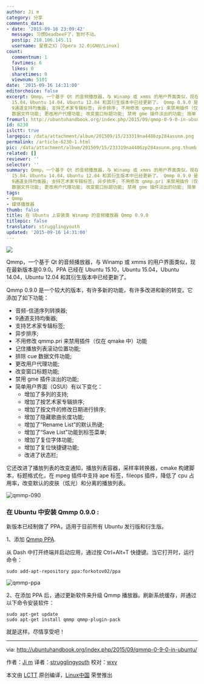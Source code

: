 ```yaml
---
author: Ji m
category: 分享
comments_data:
- date: '2015-09-16 23:09:42'
  message: 习惯DeadbeeF了，暂时不动。
  postip: 218.106.145.11
  username: 星夜之幻 [Opera 32.0|GNU/Linux]
count:
  commentnum: 1
  favtimes: 6
  likes: 0
  sharetimes: 0
  viewnum: 5101
date: '2015-09-16 14:31:00'
editorchoice: false
excerpt: Qmmp，一个基于 Qt 的音频播放器，与 Winamp 或 xmms 的用户界面类似，现在最新版本是0.9.0。PPA 已经在 Ubuntu 15.10，Ubuntu
  15.04，Ubuntu 14.04，Ubuntu 12.04 和其衍生版本中已经更新了。 Qmmp 0.9.0 是一个较大的版本，有许多新的功能，有许多改进和新的转变。它添加了如下功能：  音频-信道序列转换器;
  9通道支持均衡器; 支持艺术家专辑标签; 异步排序; 不用修改 qmmp.pri 来禁用插件（仅在 qmake 中）功能 记住播放列表滚动位置功能; 排除 cue
  数据文件功能; 更改用户代理功能; 改变窗口标题功能; 禁用 gme 插件淡出的功能; 简单
fromurl: http://ubuntuhandbook.org/index.php/2015/09/qmmp-0-9-0-in-ubuntu/
id: 6230
islctt: true
largepic: /data/attachment/album/201509/15/233319na4486zp284asunm.png
permalink: /article-6230-1.html
pic: /data/attachment/album/201509/15/233319na4486zp284asunm.png.thumb.jpg
related: []
reviewer: ''
selector: ''
summary: Qmmp，一个基于 Qt 的音频播放器，与 Winamp 或 xmms 的用户界面类似，现在最新版本是0.9.0。PPA 已经在 Ubuntu 15.10，Ubuntu
  15.04，Ubuntu 14.04，Ubuntu 12.04 和其衍生版本中已经更新了。 Qmmp 0.9.0 是一个较大的版本，有许多新的功能，有许多改进和新的转变。它添加了如下功能：  音频-信道序列转换器;
  9通道支持均衡器; 支持艺术家专辑标签; 异步排序; 不用修改 qmmp.pri 来禁用插件（仅在 qmake 中）功能 记住播放列表滚动位置功能; 排除 cue
  数据文件功能; 更改用户代理功能; 改变窗口标题功能; 禁用 gme 插件淡出的功能; 简单
tags:
- Qmmp
- 媒体播放器
thumb: false
title: 在 Ubuntu 上安装类 Winamp 的音频播放器 Qmmp 0.9.0
titlepic: false
translator: strugglingyouth
updated: '2015-09-16 14:31:00'
---
```


![](/data/attachment/album/201509/15/233319na4486zp284asunm.png)


Qmmp，一个基于 Qt 的音频播放器，与 Winamp 或 xmms 的用户界面类似，现在最新版本是0.9.0。PPA 已经在 Ubuntu 15.10，Ubuntu 15.04，Ubuntu 14.04，Ubuntu 12.04 和其衍生版本中已经更新了。


Qmmp 0.9.0 是一个较大的版本，有许多新的功能，有许多改进和新的转变。它添加了如下功能：


* 音频-信道序列转换器;
* 9通道支持均衡器;
* 支持艺术家专辑标签;
* 异步排序;
* 不用修改 qmmp.pri 来禁用插件（仅在 qmake 中）功能
* 记住播放列表滚动位置功能;
* 排除 cue 数据文件功能;
* 更改用户代理功能;
* 改变窗口标题功能;
* 禁用 gme 插件淡出的功能;
* 简单用户界面（QSUI）有以下变化：
	+ 增加了多列的支持;
	+ 增加了按艺术家专辑排序;
	+ 增加了按文件的修改日期进行排序;
	+ 增加了隐藏歌曲长度功能;
	+ 增加了“Rename List”的默认热键;
	+ 增加了“Save List”功能到标签菜单;
	+ 增加了复位字体功能;
	+ 增加了复位快捷键功能;
	+ 改进了状态栏;


它还改进了播放列表的改变通知，播放列表容器，采样率转换器，cmake 构建脚本，标题格式化，在 mpeg 插件中支持 ape 标签，fileops 插件，降低了 cpu 占用率，改变默认的皮肤（炫光）和分离的播放列表。


![qmmp-090](/data/attachment/album/201509/15/233320unxt4sqzn0quqa8a.jpg)


### 在 Ubuntu 中安装 Qmmp 0.9.0 :


新版本已经制做了 PPA，适用于目前所有 Ubuntu 发行版和衍生版。


1、添加 [Qmmp PPA](https://launchpad.net/%7Eforkotov02/+archive/ubuntu/ppa).


从 Dash 中打开终端并启动应用，通过按 Ctrl+Alt+T 快捷键。当它打开时，运行命令：



```
sudo add-apt-repository ppa:forkotov02/ppa

```

![qmmp-ppa](/data/attachment/album/201509/15/233321vt607c50k5oo450x.jpg)


2、在添加 PPA 后，通过更新软件来升级 Qmmp 播放器。刷新系统缓存，并通过以下命令安装软件：



```
sudo apt-get update
sudo apt-get install qmmp qmmp-plugin-pack
```

就是这样。尽情享受吧！




---


via: <http://ubuntuhandbook.org/index.php/2015/09/qmmp-0-9-0-in-ubuntu/>


作者：[Ji m](http://ubuntuhandbook.org/index.php/about/) 译者：[strugglingyouth](https://github.com/strugglingyouth) 校对：[wxy](https://github.com/wxy)


本文由 [LCTT](https://github.com/LCTT/TranslateProject) 原创编译，[Linux中国](https://linux.cn/) 荣誉推出